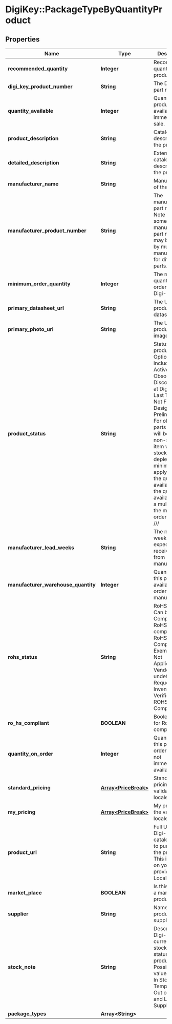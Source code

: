 # DigiKey::PackageTypeByQuantityProduct

## Properties
Name | Type | Description | Notes
------------ | ------------- | ------------- | -------------
**recommended_quantity** | **Integer** | Recommended quantity for product | [optional] 
**digi_key_product_number** | **String** | The Digi-Key part number. | [optional] 
**quantity_available** | **Integer** | Quantity of the product available for immediate sale. | [optional] 
**product_description** | **String** | Catalog description of the product. | [optional] 
**detailed_description** | **String** | Extended catalog description of the product. | [optional] 
**manufacturer_name** | **String** | Manufacturer of the product. | [optional] 
**manufacturer_product_number** | **String** | The manufacturer part number. Note that some manufacturer part numbers may be used by multiple manufacturers for  different parts. | [optional] 
**minimum_order_quantity** | **Integer** | The minimum quantity to order from Digi-Key. | [optional] 
**primary_datasheet_url** | **String** | The URL to the product&#39;s datasheet. | [optional] 
**primary_photo_url** | **String** | The URL to the product&#39;s image. | [optional] 
**product_status** | **String** | Status of the product. Options include: Active, Obsolete, Discontinued at Digi-Key,  Last Time Buy, Not For New Designs, Preliminary. For obsolete parts the part  will become a non-stocking item when stock is depleted; minimums will apply.  Order the quantity available or the quantity available plus a multiple of the  minimum order quantity.  /// | [optional] 
**manufacturer_lead_weeks** | **String** | The number of weeks expected to receive stock from manufacturer. | [optional] 
**manufacturer_warehouse_quantity** | **Integer** | Quantity of this product available to order from manufacturer. | [optional] 
**rohs_status** | **String** | RoHS status. Can be RoHS Compliant, RoHS non-compliant, RoHS Compliant By Exemption, Not Applicable, Vendor  undefined, Request Inventory Verification, or ROHS3 Compliant. | [optional] 
**ro_hs_compliant** | **BOOLEAN** | Boolean value for RoHS compliance. | [optional] 
**quantity_on_order** | **Integer** | Quantity of this product ordered but not immediately available. | [optional] 
**standard_pricing** | [**Array&lt;PriceBreak&gt;**](PriceBreak.md) | Standard pricing for the validated locale. | [optional] 
**my_pricing** | [**Array&lt;PriceBreak&gt;**](PriceBreak.md) | My pricing for the validated locale. | [optional] 
**product_url** | **String** | Full URL of the Digi-Key catalog page to purchase the product. This is based on your provided Locale values. | [optional] 
**market_place** | **BOOLEAN** | Is this product a marketplace product | [optional] 
**supplier** | **String** | Name of product supplier | [optional] 
**stock_note** | **String** | Description of Digi-Key&#39;s current stocking status for the product. Possible values include: In Stock, Temporarily  Out of Stock, and Limited Supply - Call. | [optional] 
**package_types** | **Array&lt;String&gt;** |  | [optional] 


